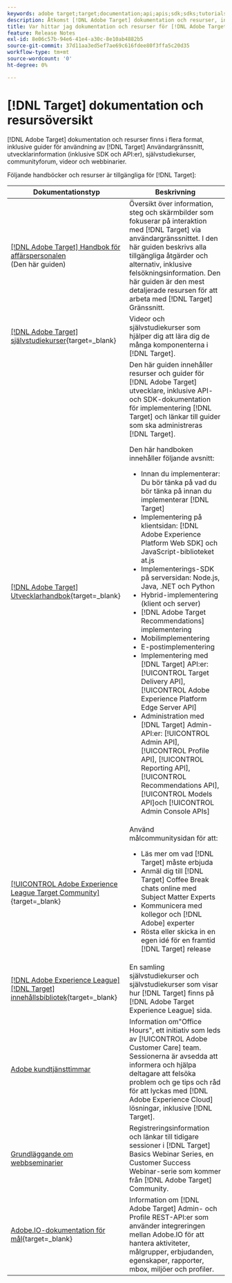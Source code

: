 ```yaml
---
keywords: adobe target;target;documentation;api;apis;sdk;sdks;tutorials;doc;documentation
description: Åtkomst [!DNL Adobe Target] dokumentation och resurser, inklusive onlinehjälp, självstudiekurser, videor och dokumentation för utvecklare (SDK, API:er och JavaScript-bibliotek).
title: Var hittar jag dokumentation och resurser för [!DNL Adobe Target]?
feature: Release Notes
exl-id: 8e06c57b-94e6-41e4-a30c-8e10ab4882b5
source-git-commit: 37d11aa3ed5ef7ae69c616fdee80f3ffa5c20d35
workflow-type: tm+mt
source-wordcount: '0'
ht-degree: 0%

---
```


# [!DNL Target] dokumentation och resursöversikt

[!DNL Adobe Target] dokumentation och resurser finns i flera format, inklusive guider för användning av [!DNL Target] Användargränssnitt, utvecklarinformation (inklusive SDK och API:er), självstudiekurser, communityforum, videor och webbinarier.

Följande handböcker och resurser är tillgängliga för [!DNL Target]:

| Dokumentationstyp | Beskrivning |
| --- | --- |
| [[!DNL Adobe Target] Handbok för affärspersonalen](/help/main/target-home.md)<br>(Den här guiden) | Översikt över information, steg och skärmbilder som fokuserar på interaktion med [!DNL Target] via användargränssnittet. I den här guiden beskrivs alla tillgängliga åtgärder och alternativ, inklusive felsökningsinformation. Den här guiden är den mest detaljerade resursen för att arbeta med [!DNL Target] Gränssnitt. |
| [[!DNL Adobe Target] självstudiekurser](https://experienceleague.adobe.com/docs/target-learn/tutorials/overview.html){target=_blank} | Videor och självstudiekurser som hjälper dig att lära dig de många komponenterna i [!DNL Target]. |
| [[!DNL Adobe Target] Utvecklarhandbok](https://developer.adobe.com/target/){target=_blank} | Den här guiden innehåller resurser och guider för [!DNL Adobe Target] utvecklare, inklusive API- och SDK-dokumentation för implementering [!DNL Target] och länkar till guider som ska administreras [!DNL Target].<P>Den här handboken innehåller följande avsnitt:<ul><li>Innan du implementerar: Du bör tänka på vad du bör tänka på innan du implementerar [!DNL Target]</li><li>Implementering på klientsidan: [!DNL Adobe Experience Platform Web SDK] och JavaScript-biblioteket at.js</li><li>Implementerings-SDK på serversidan: Node.js, Java, .NET och Python</li><li>Hybrid-implementering (klient och server)</li><li>[!DNL Adobe Target Recommendations] implementering</li><li>Mobilimplementering</li><li>E-postimplementering</li><li>Implementering med [!DNL Target] API:er: [!UICONTROL Target Delivery API], [!UICONTROL Adobe Experience Platform Edge Server API]</li><li>Administration med [!DNL Target] Admin-API:er: [!UICONTROL Admin API], [!UICONTROL Profile API], [!UICONTROL Reporting API], [!UICONTROL Recommendations API], [!UICONTROL Models API]och [!UICONTROL Admin Console APIs]</li></ul> |
| [[!UICONTROL Adobe Experience League Target Community]](https://experienceleaguecommunities.adobe.com/t5/adobe-target/ct-p/adobe-target-community){target=_blank} | Använd målcommunitysidan för att:<ul><li>Läs mer om vad [!DNL Target] måste erbjuda</li><li>Anmäl dig till [!DNL Target] Coffee Break chats online med Subject Matter Experts</li><li>Kommunicera med kollegor och [!DNL Adobe] experter</li><li>Rösta eller skicka in en egen idé för en framtid [!DNL Target] release |
| [[!DNL Adobe Experience League] [!DNL Target] innehållsbibliotek](https://experienceleague.adobe.com/#recommended/solutions/target){target=_blank} | En samling självstudiekurser och självstudiekurser som visar hur [!DNL Target] finns på [!DNL Adobe Target Experience League] sida. |
| [Adobe kundtjänsttimmar](/help/main/cmp-resources-and-contact-information.md#concept_58EA30379D3B48C4848BA2A8C464A5B7) | Information om&quot;Office Hours&quot;, ett initiativ som leds av [!UICONTROL Adobe Customer Care] team. Sessionerna är avsedda att informera och hjälpa deltagare att felsöka problem och ge tips och råd för att lyckas med [!DNL Adobe Experience Cloud] lösningar, inklusive [!DNL Target]. |
| [Grundläggande om webbseminarier](https://landing.adobe.com/acs/2018/na/adobe-target/registration.html) | Registreringsinformation och länkar till tidigare sessioner i [!DNL Target] Basics Webinar Series, en Customer Success Webinar-serie som kommer från [!DNL Adobe Target] Community. |
| [Adobe.IO-dokumentation för mål](https://developer.adobe.com/target/implement/server-side/){target=_blank} | Information om [!DNL Adobe Target] Admin- och Profile REST-API:er som använder integreringen mellan Adobe.IO för att hantera aktiviteter, målgrupper, erbjudanden, egenskaper, rapporter, mbox, miljöer och profiler. |
